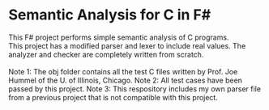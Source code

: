# Semantic Analysis for C in F#
This F# project performs simple semantic analysis of C programs.\
This project has a modified parser and lexer to include real values. The analyzer and checker are completely written from scratch.\
\
Note 1: The obj folder contains all the test C files written by Prof. Joe Hummel of the U. of Illinois, Chicago.
Note 2: All test cases have been passed by this project.
Note 3: This respository includes my own parser file from a previous project that is not compatible with this project.

